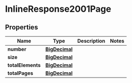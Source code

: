 

# InlineResponse2001Page

## Properties

Name | Type | Description | Notes
------------ | ------------- | ------------- | -------------
**number** | [**BigDecimal**](BigDecimal.md) |  | 
**size** | [**BigDecimal**](BigDecimal.md) |  | 
**totalElements** | [**BigDecimal**](BigDecimal.md) |  | 
**totalPages** | [**BigDecimal**](BigDecimal.md) |  | 



